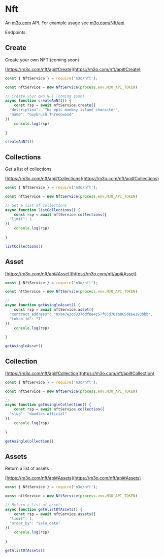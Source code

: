 # Nft

An [m3o.com](https://m3o.com) API. For example usage see [m3o.com/Nft/api](https://m3o.com/Nft/api).

Endpoints:

## Create

Create your own NFT (coming soon)


[https://m3o.com/nft/api#Create](https://m3o.com/nft/api#Create)

```js
const { NftService } = require('m3o/nft');

const nftService = new NftService(process.env.M3O_API_TOKEN)

// Create your own NFT (coming soon)
async function createAnNft() {
	const rsp = await nftService.create({
  "description": "The epic monkey island character",
  "name": "Guybrush Threepwood"
})
	console.log(rsp)
	
}

createAnNft()
```
## Collections

Get a list of collections


[https://m3o.com/nft/api#Collections](https://m3o.com/nft/api#Collections)

```js
const { NftService } = require('m3o/nft');

const nftService = new NftService(process.env.M3O_API_TOKEN)

// Get a list of collections
async function listCollections() {
	const rsp = await nftService.collections({
  "limit": 1
})
	console.log(rsp)
	
}

listCollections()
```
## Asset




[https://m3o.com/nft/api#Asset](https://m3o.com/nft/api#Asset)

```js
const { NftService } = require('m3o/nft');

const nftService = new NftService(process.env.M3O_API_TOKEN)

// 
async function getAsingleAsset() {
	const rsp = await nftService.asset({
  "contract_address": "0xb47e3cd837ddf8e4c57f05d70ab865de6e193bbb",
  "token_id": "1"
})
	console.log(rsp)
	
}

getAsingleAsset()
```
## Collection




[https://m3o.com/nft/api#Collection](https://m3o.com/nft/api#Collection)

```js
const { NftService } = require('m3o/nft');

const nftService = new NftService(process.env.M3O_API_TOKEN)

// 
async function getAsingleCollection() {
	const rsp = await nftService.collection({
  "slug": "doodles-official"
})
	console.log(rsp)
	
}

getAsingleCollection()
```
## Assets

Return a list of assets


[https://m3o.com/nft/api#Assets](https://m3o.com/nft/api#Assets)

```js
const { NftService } = require('m3o/nft');

const nftService = new NftService(process.env.M3O_API_TOKEN)

// Return a list of assets
async function getAlistOfAssets() {
	const rsp = await nftService.assets({
  "limit": 1,
  "order_by": "sale_date"
})
	console.log(rsp)
	
}

getAlistOfAssets()
```
